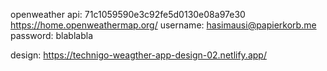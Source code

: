 openweather api: 71c1059590e3c92fe5d0130e08a97e30
https://home.openweathermap.org/
username: hasimausi@papierkorb.me
password: blablabla

design: https://technigo-weagther-app-design-02.netlify.app/ 

